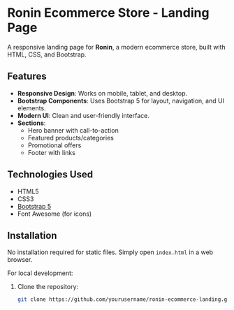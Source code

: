 # Ronin Ecommerce Store - Landing Page

A responsive landing page for **Ronin**, a modern ecommerce store, built with HTML, CSS, and Bootstrap.

## Features

- **Responsive Design**: Works on mobile, tablet, and desktop.
- **Bootstrap Components**: Uses Bootstrap 5 for layout, navigation, and UI elements.
- **Modern UI**: Clean and user-friendly interface.
- **Sections**:
  - Hero banner with call-to-action
  - Featured products/categories
  - Promotional offers
  - Footer with links

## Technologies Used

- HTML5
- CSS3
- [Bootstrap 5](https://getbootstrap.com/)
- Font Awesome (for icons)

## Installation

No installation required for static files. Simply open `index.html` in a web browser.

For local development:
1. Clone the repository:
   ```bash
   git clone https://github.com/yourusername/ronin-ecommerce-landing.git

